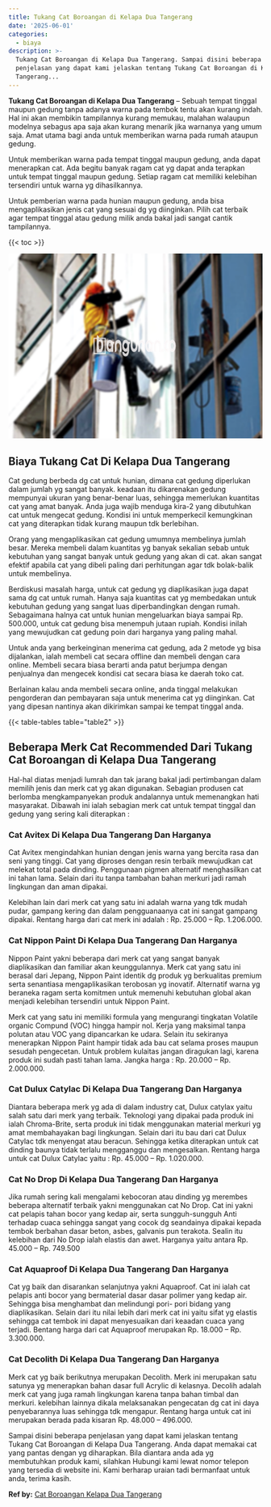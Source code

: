 ```yaml
---
title: Tukang Cat Boroangan di Kelapa Dua Tangerang
date: '2025-06-01'
categories:
  - biaya
description: >-
  Tukang Cat Boroangan di Kelapa Dua Tangerang. Sampai disini beberapa
  penjelasan yang dapat kami jelaskan tentang Tukang Cat Boroangan di Kelapa Dua
  Tangerang...
---
```


**Tukang Cat Boroangan di Kelapa Dua Tangerang** – Sebuah tempat tinggal maupun gedung tanpa adanya warna pada tembok tentu akan kurang indah. Hal ini akan membikin tampilannya kurang memukau, malahan walaupun modelnya sebagus apa saja akan kurang menarik jika warnanya yang umum saja. Amat utama bagi anda untuk memberikan warna pada rumah ataupun gedung.

Untuk memberikan warna pada tempat tinggal maupun gedung, anda dapat menerapkan cat. Ada begitu banyak ragam cat yg dapat anda terapkan untuk tempat tinggal maupun gedung. Setiap ragam cat memiliki kelebihan tersendiri untuk warna yg dihasilkannya.

Untuk pemberian warna pada hunian maupun gedung, anda bisa mengaplikasikan jenis cat yang sesuai dg yg diinginkan. Pilih cat terbaik agar tempat tinggal atau gedung milik anda bakal jadi sangat cantik tampilannya.

{{< toc >}}

![Tukang Cat Boroangan di Kelapa Dua Tangerang](/images/jasa-cat-murah09.png)

## Biaya Tukang Cat Di Kelapa Dua Tangerang

Cat gedung berbeda dg cat untuk hunian, dimana cat gedung diperlukan dalam jumlah yg sangat banyak. keadaan itu dikarenakan gedung mempunyai ukuran yang benar-benar luas, sehingga memerlukan kuantitas cat yang amat banyak. Anda juga wajib menduga kira-2 yang dibutuhkan cat untuk mengecat gedung. Kondisi ini untuk memperkecil kemungkinan cat yang diterapkan tidak kurang maupun tdk berlebihan.

Orang yang mengaplikasikan cat gedung umumnya membelinya jumlah besar. Mereka membeli dalam kuantitas yg banyak sekalian sebab untuk kebutuhan yang sangat banyak untuk gedung yang akan di cat. akan sangat efektif apabila cat yang dibeli paling dari perhitungan agar tdk bolak-balik untuk membelinya.

Berdiskusi masalah harga, untuk cat gedung yg diaplikasikan juga dapat sama dg cat untuk rumah. Hanya saja kuantitas cat yg membedakan untuk kebutuhan gedung yang sangat luas diperbandingkan dengan rumah. Sebagaimana halnya cat untuk hunian mengeluarkan biaya sampai Rp. 500.000, untuk cat gedung bisa menempuh jutaan rupiah. Kondisi inilah yang mewujudkan cat gedung poin dari harganya yang paling mahal.

Untuk anda yang berkeinginan menerima cat gedung, ada 2 metode yg bisa dijalankan, ialah membeli cat secara offline dan membeli dengan cara online. Membeli secara biasa berarti anda patut berjumpa dengan penjualnya dan mengecek kondisi cat secara biasa ke daerah toko cat.

Berlainan kalau anda membeli secara online, anda tinggal melakukan pengorderan dan pembayaran saja untuk menerima cat yg diinginkan. Cat yang dipesan nantinya akan dikirimkan sampai ke tempat tinggal anda.

{{< table-tables table="table2" >}}

## Beberapa Merk Cat Recommended Dari Tukang Cat Boroangan di Kelapa Dua Tangerang

Hal-hal diatas menjadi lumrah dan tak jarang bakal jadi pertimbangan dalam memilih jenis dan merk cat yg akan digunakan. Sebagian produsen cat berlomba mengkampanyekan produk andalannya untuk memenangkan hati masyarakat. Dibawah ini ialah sebagian merk cat untuk tempat tinggal dan gedung yang sering kali diterapkan :

### Cat Avitex Di Kelapa Dua Tangerang Dan Harganya

Cat Avitex mengindahkan hunian dengan jenis warna yang bercita rasa dan seni yang tinggi. Cat yang diproses dengan resin terbaik mewujudkan cat melekat total pada dinding. Penggunaan pigmen alternatif menghasilkan cat ini tahan lama. Selain dari itu tanpa tambahan bahan merkuri jadi ramah lingkungan dan aman dipakai.

Kelebihan lain dari merk cat yang satu ini adalah warna yang tdk mudah pudar, gampang kering dan dalam pengguanaanya cat ini sangat gampang dipakai. Rentang harga dari cat merk ini adalah : Rp. 25.000 – Rp. 1.206.000.

### Cat Nippon Paint Di Kelapa Dua Tangerang Dan Harganya

Nippon Paint yakni beberapa dari merk cat yang sangat banyak diaplikasikan dan familiar akan keunggulannya. Merk cat yang satu ini berasal dari Jepang, Nippon Paint identik dg produk yg berkualitas premium serta senantiasa mengaplikasikan terobosan yg inovatif. Alternatif warna yg beraneka ragam serta komitmen untuk memenuhi kebutuhan global akan menjadi kelebihan tersendiri untuk Nippon Paint.

Merk cat yang satu ini memiliki formula yang mengurangi tingkatan Volatile organic Compund (VOC) hingga hampir nol. Kerja yang maksimal tanpa polutan atau VOC yang dipancarkan ke udara. Selain itu sekiranya menerapkan Nippon Paint hampir tidak ada bau cat selama proses maupun sesudah pengecetan. Untuk problem kulaitas jangan diragukan lagi, karena produk ini sudah pasti tahan lama. Jangka harga : Rp. 20.000 – Rp. 2.000.000.

### Cat Dulux Catylac Di Kelapa Dua Tangerang Dan Harganya

Diantara beberapa merk yg ada di dalam industry cat, Dulux catylax yaitu salah satu dari merk yang terbaik. Teknologi yang dipakai pada produk ini ialah Chroma-Brite, serta produk ini tidak menggunakan material merkuri yg amat membahayakan bagi lingkungan. Selain dari itu bau dari cat Dulux Catylac tdk menyengat atau beracun. Sehingga ketika diterapkan untuk cat dinding baunya tidak terlalu mengganggu dan mengesalkan. Rentang harga untuk cat Dulux Catylac yaitu : Rp. 45.000 – Rp. 1.020.000.

### Cat No Drop Di Kelapa Dua Tangerang Dan Harganya

Jika rumah sering kali mengalami kebocoran atau dinding yg merembes beberapa alternatif terbaik yakni menggunakan cat No Drop. Cat ini yakni cat pelapis tahan bocor yang kedap air, serta sungguh-sungguh Anti terhadap cuaca sehingga sangat yang cocok dg seandainya dipakai kepada tembok berbahan dasar beton, asbes, galvanis pun terakota. Sealin itu kelebihan dari No Drop ialah elastis dan awet. Harganya yaitu antara Rp. 45.000 – Rp. 749.500

### Cat Aquaproof Di Kelapa Dua Tangerang Dan Harganya

Cat yg baik dan disarankan selanjutnya yakni Aquaproof. Cat ini ialah cat pelapis anti bocor yang bermaterial dasar dasar polimer yang kedap air. Sehingga bisa menghambat dan melindungi pori- pori bidang yang diaplikasikan. Selain dari itu nilai lebih dari merk cat ini yaitu sifat yg elastis sehingga cat tembok ini dapat menyesuaikan dari keaadan cuaca yang terjadi. Bentang harga dari cat Aquaproof merupakan Rp. 18.000 – Rp. 3.300.000.

### Cat Decolith Di Kelapa Dua Tangerang Dan Harganya

Merk cat yg baik berikutnya merupakan Decolith. Merk ini merupakan satu satunya yg menerapkan bahan dasar full Acrylic di kelasnya. Decolih adalah merk cat yang juga ramah lingkungan karena tanpa bahan timbal dan merkuri. kelebihan lainnya dikala melaksanakan pengecatan dg cat ini daya penyebarannya luas sehingga tdk mengapur. Rentang harga untuk cat ini merupakan berada pada kisaran Rp. 48.000 – 496.000.

Sampai disini beberapa penjelasan yang dapat kami jelaskan tentang Tukang Cat Boroangan di Kelapa Dua Tangerang. Anda dapat memakai cat yang pantas dengan yg diharapkan. Bila diantara anda ada yg membutuhkan produk kami, silahkan Hubungi kami lewat nomor telepon yang tersedia di website ini. Kami berharap uraian tadi bermanfaat untuk anda, terima kasih.

**Ref by:** [Cat Boroangan Kelapa Dua Tangerang](https://id.wikipedia.org/wiki/Cat)

